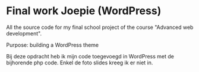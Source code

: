 # Final work Joepie (WordPress)

All the source code for my final school project of the course "Advanced web development".

Purpose: building a WordPress theme

Bij deze opdracht heb ik mijn code toegevoegd in WordPress met de bijhorende php code. Enkel de foto slides kreeg ik er niet in.
